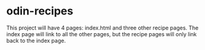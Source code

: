 # odin-recipes
This project will have 4 pages:
index.html and three other recipe pages.
The index page will link to all the other pages, but the
recipe pages will only link back to the index page.